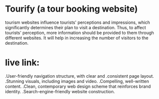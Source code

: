 # Tourify (a tour booking website)

tourism websites influence tourists' perceptions and impressions, which significantly determines their plan to visit a destination. Thus, to affect tourists' perception, more information should be provided to them through different websites. It will help in increasing the number of visitors to the destination.
# live link:


.User-friendly navigation structure, with clear and
.consistent page layout.
.Stunning visuals, including images and video.
.Compelling, well-written content.
.Clean, contemporary web design scheme that reinforces brand identity.
.Search-engine-friendly website construction.

